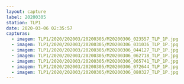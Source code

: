 ```yaml
---
layout: capture
label: 20200305
station: TLP1
date: 2020-03-06 02:35:57
capturas:
  - imagem: TLP1/2020/202003/20200305/M20200306_023557_TLP_1P.jpg
  - imagem: TLP1/2020/202003/20200305/M20200306_031036_TLP_1P.jpg
  - imagem: TLP1/2020/202003/20200305/M20200306_044127_TLP_1P.jpg
  - imagem: TLP1/2020/202003/20200305/M20200306_062718_TLP_1P.jpg
  - imagem: TLP1/2020/202003/20200305/M20200306_065741_TLP_1P.jpg
  - imagem: TLP1/2020/202003/20200305/M20200306_072644_TLP_1P.jpg
  - imagem: TLP1/2020/202003/20200305/M20200306_080327_TLP_1P.jpg
---
```

